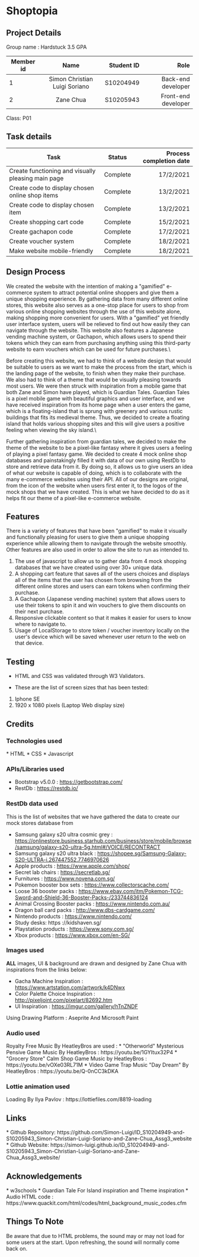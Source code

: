 <h1>Shoptopia</h1>
<h2>Project Details</h2>


Group name : Hardstuck 3.5 GPA



| Member id| Name          | Student ID | Role |
| -------- |:-------------:| -----:| -----:|
| 1        | Simon Christian Luigi Soriano| S10204949| Back-end developer|
| 2        | Zane Chua | S10205943| Front-end developer|



Class: P01



<h2>Task details</h2>
  
| Task        | Status           | Process completion date  |
| ------------- |:-------------:| -----:|
| Create functioning and visually pleasing main page| Complete| 17/2/2021|
| Create code to display chosen online shop items | Complete| 13/2/2021|
| Create code to display chosen item | Complete| 13/2/2021|
| Create shopping cart code | Complete| 15/2/2021|
| Create gachapon code | Complete| 17/2/2021|
| Create voucher system | Complete| 18/2/2021|
| Make website mobile-friendly| Complete| 18/2/2021|  


<h2>Design Process</h2>
We created the website with the intention of making a "gamified" e-commerce system to attract potential online shoppers and give them a unique shopping experience. By gathering data from many different online stores, this website also serves as a one-stop place for users to shop from various online shopping websites through the use of this website alone, making shopping more convenient for users. With a "gamified" yet friendly user interface system, users will be relieved to find out how easily they can navigate through the website. This website also features a Japanese vending machine system, or Gachapon, which allows users to spend their tokens which they can earn from purchasing anything using this third-party website to earn vouchers which can be used for future purchases.\

Before creating this website, we had to think of a website design that would be suitable to users as we want to make the process from the start, which is the landing page of the website, to finish when they make their purchase. We also had to think of a theme that would be visually pleasing towards most users. We were then struck with inspiration from a mobile game that both Zane and Simon have played, which is Guardian Tales. Guardian Tales is a pixel mobile game with beautiful graphics and user interface, and we have received inspiration from its home page when a user enters the game, which is a floating-island that is sprung with greenery and various rustic buildings that fits its medieval theme. Thus, we decided to create a floating island that holds various shopping sites and this will give users a positive feeling when viewing the sky island.\

Further gathering inspiration from guardian tales, we decided to make the theme of the website to be a pixel-like fantasy where it gives users a feeling of playing a pixel fantasy game. We decided to create 4 mock online shop databases and painstakingly filled it with data of our own using RestDb to store and retrieve data from it. By doing so, it allows us to give users an idea of what our website is capable of doing, which is to collaborate with the many e-commerce websites using their API. All of our designs are original, from the icon of the website when users first enter it, to the logos of the mock shops that we have created. This is what we have decided to do as it helps fit our theme of a pixel-like e-commerce website.

<h2>Features</h2>
There is a variety of features that have been "gamified" to make it visually and functionally pleasing for users to give them a unique shopping experience while allowing them to navigate through the website smoothly. Other features are also used in order to allow the site to run as intended to.

1. The use of javascript to allow us to gather data from 4 mock shopping databases that we have created using over 30+ unique data.
2. A shopping cart feature that saves all of the users choices and displays all of the items that the user has chosen from browsing from the different online stores and users can earn tokens when confirming their purchase.
3. A Gachapon (Japanese vending machine) system that allows users to use their tokens to spin it and win vouchers to give them discounts on their next purchase.
4. Responsive clickable content so that it makes it easier for users to know where to navigate to.
5. Usage of LocalStorage to store token / voucher inventory locally on the user's device which will be saved whenever user return to the web on that device.

  
<h2>Testing</h2>

* HTML and CSS was validated through W3 Validators. 

* These are the list of screen sizes that has been tested:
1. Iphone SE
2. 1920 x 1080 pixels (Laptop Web display size)

  
<h2>Credits</h2>

<h3>Technologies used</h3>
* HTML 
* CSS
* Javascript

<h3>APIs/Libraries used</h3>

* Bootstrap v5.0.0 : https://getbootstrap.com/
* RestDb : https://restdb.io/ 

<h3>RestDb data used</h3>
This is the list of websites that we have gathered the data to create our mock stores database from

* Samsung galaxy s20 ultra cosmic grey : https://onlinestore.business.starhub.com/business/store/mobile/browse/samsung/galaxy-s20-ultra-5g.html#/VOICE/RECONTRACT
* Samsung galaxy s20 ultra black : https://shopee.sg/Samsung-Galaxy-S20-ULTRA-i.267447552.7746970626
* Apple products : https://www.apple.com/shop/
* Secret lab chairs : https://secretlab.sg/
* Furnitures : https://www.novena.com.sg/
* Pokemon booster box sets : https://www.collectorscache.com/
* Loose 36 booster packs : https://www.ebay.com/itm/Pokemon-TCG-Sword-and-Shield-36-Booster-Packs-/233744836124
* Animal Crossing Booster packs : https://www.nintendo.com.au/
* Dragon ball card packs : http://www.dbs-cardgame.com/
* Nintendo products : https://www.nintendo.com/
* Study desks: https ://kidshaven.sg/
* Playstation products : https://www.sony.com.sg/
* Xbox products : https://www.xbox.com/en-SG/

<h3>Images used</h3>
<b>ALL</b> images, UI & background are drawn and designed by Zane Chua with inspirations from the links below:

* Gacha Machine Inspiration : https://www.artstation.com/artwork/k4DNwx
* Color Palette Choice Inspiration : http://pixeljoint.com/pixelart/82692.htm
* UI Inspiration : https://imgur.com/gallery/hTnZNDF

Using Drawing Platform : Aseprite And Microsoft Paint

<h3>Audio used</h3>
Royalty Free Music By HeatleyBros are used :
* "Otherworld" Mysterious Pensive Game Music By HeatleyBros : https://youtu.be/1GYItux32P4
* "Grocery Store" Calm Shop Game Music by HeatleyBros : https://youtu.be/vOXe03RL71M
* Video Game Trap Music "Day Dream" By HeatleyBros : https://youtu.be/Q-0nCC3kDKA

<h3>Lottie animation used</h3>
Loading By Ilya Pavlov : https://lottiefiles.com/8819-loading

<h2>Links</h2>
* Github Repository: https://github.com/Simon-Luigi/ID_S10204949-and-S10205943_Simon-Christian-Luigi-Soriano-and-Zane-Chua_Assg3_website
* Github Website: https://simon-luigi.github.io/ID_S10204949-and-S10205943_Simon-Christian-Luigi-Soriano-and-Zane-Chua_Assg3_website/

 

<h2>Acknowledgements</h2>
* w3schools
* Guardian Tale For Island inspiration and Theme inspiration
* Audio HTML code : https://www.quackit.com/html/codes/html_background_music_codes.cfm

<h2>Things To Note</h2>
Be aware that due to HTML problems, the sound may or may not load for some users at the start. Upon refreshing, the sound will normally come back on. 